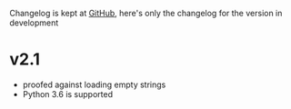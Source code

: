 Changelog is kept at [GitHub](https://github.com/Dronehub/minijson/releases),
here's only the changelog for the version in development

# v2.1

* proofed against loading empty strings
* Python 3.6 is supported
